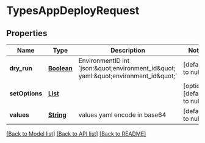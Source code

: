 # TypesAppDeployRequest
## Properties

Name | Type | Description | Notes
------------ | ------------- | ------------- | -------------
**dry\_run** | [**Boolean**](boolean.md) | EnvironmentID int    &#x60;json:\&quot;environment_id\&quot; yaml:\&quot;environment_id\&quot;&#x60; | [default to null]
**setOptions** | [**List**](string.md) |  | [optional] [default to null]
**values** | [**String**](string.md) | values yaml encode in base64 | [default to null]

[[Back to Model list]](../README.md#documentation-for-models) [[Back to API list]](../README.md#documentation-for-api-endpoints) [[Back to README]](../README.md)

